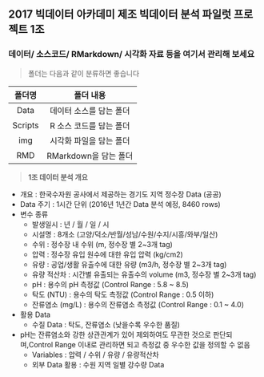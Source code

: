 ## 2017 빅데이터 아카데미 제조 빅데이터 분석 파일럿 프로젝트 1조

### 데이터/ 소스코드/ RMarkdown/ 시각화 자료 등을 여기서 관리해 보세요  


> 폴더는 다음과 같이 분류하면 좋습니다


|<center>폴더명</center>|<center>폴더 내용</center>|
|:------------:|:--------------------------------------:|
|Data|데이터 소스를 담는 폴더|
|Scripts|R 소스 코드를 담는 폴더|
|img|시각화 파일을 담는 폴더|
|RMD|RMarkdown을 담는 폴더|

> **1조 데이터 분석 개요**

* 개요 : 한국수자원 공사에서 제공하는 경기도 지역 정수장 Data (공공)
* Data 주기 : 1시간 단위 (2016년 1년간 Data 분석 예정, 8460 rows)
* 변수 종류
  + 발생일시 : 년 / 월 / 일 / 시
  + 시설명 : 8개소 (고양/덕소/반월/성남/수원/수지/시흥/와부/일산)
  + 수위 : 정수장 내 수위 (m, 정수장 별 2~3개 tag)
  + 압력 : 정수장 유입 원수에 대한 유입 압력 (kg/cm2)
  + 유량 : 공업/생활 유출수에 대한 유량 (m3/h, 정수장 별 2~3개 tag)
  + 유량 적산차 : 시간별 유출되는 유출수의 volume (m3, 정수장 별 2~3개 tag)
  + pH : 용수의 pH 측정값 (Control Range : 5.8 ~ 8.5)
  + 탁도 (NTU) : 용수의 탁도 측정값 (Control Range : 0.5 이하)
  + 잔류염소 (mg/L) : 용수의 잔류염소 측정값 (Control Range : 0.1 ~ 4.0)
* 활용 Data
  + 수질 Data : 탁도, 잔류염소 (낮을수록 우수한 품질)
* pH는 잔류염소와 강한 상관관계가 있어 제외하여도 무관한 것으로 판단되며,Control Range 이내로 관리하면 되고 측정값 중 우수한 값을 정의할 수 없음  
  + Variables : 압력 / 수위 / 유량 / 유량적산차
  + 외부 Data 활용 : 수원 지역 일별 강수량 Data
